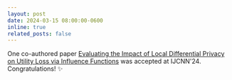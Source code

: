 ```yaml
---
layout: post
date: 2024-03-15 08:00:00-0600
inline: true
related_posts: false
---
```


One co-authored paper [Evaluating the Impact of Local Differential Privacy on Utility Loss via Influence Functions](https://arxiv.org/pdf/2309.08678.pdf) was accepted at IJCNN'24. Congratulations! :sparkles: